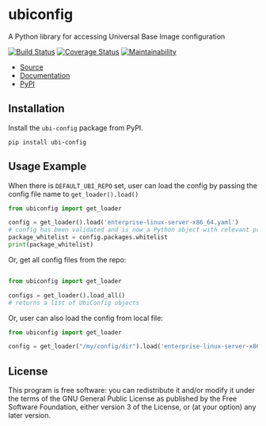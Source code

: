 ubiconfig
=========

A Python library for accessing Universal Base Image configuration

[![Build Status](https://travis-ci.org/release-engineering/ubi-config.svg?branch=master)](https://travis-ci.org/release-engineering/ubi-config)
[![Coverage Status](https://coveralls.io/repos/github/release-engineering/ubi-config/badge.svg?branch=master)](https://coveralls.io/github/release-engineering/ubi-config?branch=master)
[![Maintainability](https://api.codeclimate.com/v1/badges/c62407f84ad66135fa8d/maintainability)](https://codeclimate.com/github/release-engineering/ubi-config/maintainability)

- [Source](https://github.com/release-engineering/ubi-config)
- [Documentation](https://release-engineering.github.io/ubi-config/)
- [PyPI](https://pypi.org/project/ubi-config)

Installation
------------

Install the `ubi-config` package from PyPI.

```
pip install ubi-config
```


Usage Example
-------------

When there is `DEFAULT_UBI_REPO` set, user can load the config by passing the config file
name to `get_loader().load()`

```python
from ubiconfig import get_loader

config = get_loader().load('enterprise-linux-server-x86_64.yaml')
# config has been validated and is now a Python object with relevant properties
package_whitelist = config.packages.whitelist
print(package_whitelist)
```

Or, get all config files from the repo:

```python

from ubiconfig import get_loader

configs = get_loader().load_all()
# returns a list of UbiConfig objects
```

Or, user can also load the config from local file:

```python
from ubiconfig import get_loader

config = get_loader("/my/config/dir").load('enterprise-linux-server-x86_64.yaml')
```

License
-------
This program is free software: you can redistribute it and/or modify
it under the terms of the GNU General Public License as published by
the Free Software Foundation, either version 3 of the License, or
(at your option) any later version.

